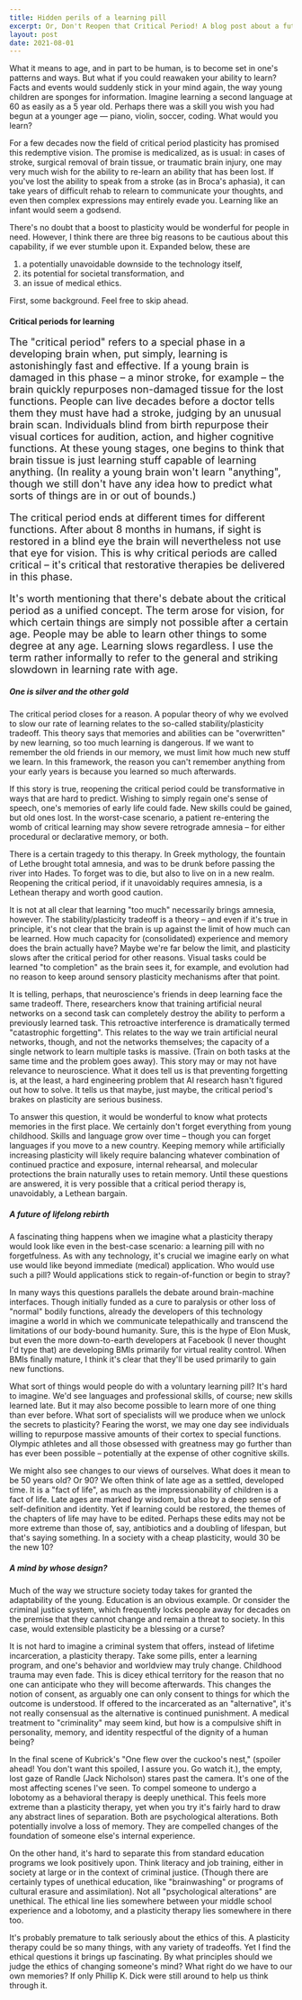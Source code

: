 ```yaml
---
title: Hidden perils of a learning pill
excerpt: Or, Don't Reopen that Critical Period! A blog post about a future technology.
layout: post
date: 2021-08-01
---
```


What it means to age, and in part to be human, is to become set in one's patterns and ways. But what if you could reawaken your ability to learn? Facts and events would suddenly stick in your mind again, the way young children are sponges for information. Imagine learning a second language at 60 as easily as a 5 year old. Perhaps there was a skill you wish you had begun at a younger age — piano, violin, soccer, coding. What would you learn?

For a few decades now the field of critical period plasticity has promised this redemptive vision. The promise is medicalized, as is usual: in cases of stroke, surgical removal of brain tissue, or traumatic brain injury, one may very much wish for the ability to re-learn an ability that has been lost. If you've lost the ability to speak from a stroke (as in Broca's aphasia), it can take years of difficult rehab to relearn to communicate your thoughts, and even then complex expressions may entirely evade you. Learning like an infant would seem a godsend. 

There's no doubt that a boost to plasticity would be wonderful for people in need. However, I think there are three big reasons to be cautious about this capability, if we ever stumble upon it. Expanded below, these are
1) a potentially unavoidable downside to the technology itself, 
2) its potential for societal transformation, and 
3) an issue of medical ethics.

First, some background. Feel free to skip ahead. 

#### Critical periods for learning
<font size="4">
The "critical period" refers to a special phase in a developing brain when, put simply, learning is astonishingly fast and effective. If a young brain is damaged in this phase – a minor stroke, for example – the brain quickly repurposes non-damaged tissue for the lost functions. People can live decades before a doctor tells them they must have had a stroke, judging by an unusual brain scan. Individuals blind from birth repurpose their visual cortices for audition, action, and higher cognitive functions. At these young stages, one begins to think that brain tissue is just learning stuff capable of learning anything. (In reality a young brain won't learn "anything", though we still don't have any idea how to predict what sorts of things are in or out of bounds.)

The critical period ends at different times for different functions. After about 8 months in humans, if sight is restored in a blind eye the brain will nevertheless not use that eye for vision. This is why critical periods are called critical – it's critical that restorative therapies be delivered in this phase.

It's worth mentioning that there's debate about the critical period as a unified concept. The term arose for vision, for which certain things are simply not possible after a certain age. People may be able to learn other things to some degree at any age. Learning slows regardless. I use the term rather informally to refer to the general and striking slowdown in learning rate with age.
</font>

##### One is silver and the other gold
The critical period closes for a reason. A popular theory of why we evolved to slow our rate of learning relates to the so-called stability/plasticity tradeoff. This theory says that memories and abilities can be "overwritten" by new learning, so too much learning is dangerous. If we want to remember the old friends in our memory, we must limit how much new stuff we learn. In this framework, the reason you can't remember anything from your early years is because you learned so much afterwards.

If this story is true, reopening the critical period could be transformative in ways that are hard to predict. Wishing to simply regain one's sense of speech, one's memories of early life could fade. New skills could be gained, but old ones lost. In the worst-case scenario, a patient re-entering the womb of critical learning may show severe retrograde amnesia – for either procedural or declarative memory, or both.

There is a certain tragedy to this therapy. In Greek mythology, the fountain of Lethe brought total amnesia, and was to be drunk before passing the river into Hades. To forget was to die, but also to live on in a new realm. Reopening the critical period, if it unavoidably requires amnesia, is a Lethean therapy and worth good caution. 

It is not at all clear that learning "too much" necessarily brings amnesia, however. The stability/plasticity tradeoff is a theory – and even if it's true in principle, it's not clear that the brain is up against the limit of how much can be learned. How much capacity for (consolidated) experience and memory does the brain actually have? Maybe we're far below the limit, and plasticity slows after the critical period for other reasons. Visual tasks could be learned "to completion" as the brain sees it, for example, and evolution had no reason to keep around sensory plasticity mechanisms after that point.

It is telling, perhaps, that neuroscience's friends in deep learning face the same tradeoff. There, researchers know that training artificial neural networks on a second task can completely destroy the ability to perform a previously learned task. This retroactive interference is dramatically termed "catastrophic forgetting". This relates to the way we train artificial neural networks, though, and not the networks themselves; the capacity of a single network to learn multiple tasks is massive. (Train on both tasks at the same time and the problem goes away). This story may or may not have relevance to neuroscience. What it does tell us is that preventing forgetting is, at the least, a hard engineering problem that AI research hasn't figured out how to solve. It tells us that maybe, just maybe, the critical period's brakes on plasticity are serious business.

To answer this question, it would be wonderful to know what protects memories in the first place. We certainly don't forget everything from young childhood. Skills and language grow over time – though you can forget languages if you move to a new country. Keeping memory while artificially increasing plasticity will likely require balancing whatever combination of continued practice and exposure, internal rehearsal, and molecular protections the brain naturally uses to retain memory. Until these questions are answered, it is very possible that a critical period therapy is, unavoidably, a Lethean bargain.

##### A future of lifelong rebirth

A fascinating thing happens when we imagine what a plasticity therapy would look like even in the best-case scenario: a learning pill with no forgetfulness. As with any technology, it's crucial we imagine early on what use would like beyond immediate (medical) application. Who would use such a pill? Would applications stick to regain-of-function or begin to stray?

In many ways this questions parallels the debate around brain-machine interfaces. Though initially funded as a cure to paralysis or other loss of "normal" bodily functions, already the developers of this technology imagine a world in which we communicate telepathically and transcend the limitations of our body-bound humanity. Sure, this is the hype of Elon Musk, but even the more down-to-earth developers at Facebook (I never thought I'd type that) are developing BMIs primarily for virtual reality control. When BMIs finally mature, I think it's clear that they'll be used primarily to gain new functions.

What sort of things would people do with a voluntary learning pill? It's hard to imagine. We'd see languages and professional skills, of course; new skills learned late. But it may also become possible to learn more of one thing than ever before. What sort of specialists will we produce when we unlock the secrets to plasticity? Fearing the worst, we may one day see individuals willing to repurpose massive amounts of their cortex to special functions. Olympic athletes and all those obsessed with greatness may go further than has ever been possible – potentially at the expense of other cognitive skills.

We might also see changes to our views of ourselves. What does it mean to be 50 years old? Or 90? We often think of late age as a settled, developed time. It is a "fact of life", as much as the impressionability of children is a fact of life. Late ages are marked by wisdom, but also by a deep sense of self-definition and identity. Yet if learning could be restored, the themes of the chapters of life may have to be edited. Perhaps these edits may not be more extreme than those of, say, antibiotics and a doubling of lifespan, but that's saying something. In a society with a cheap plasticity, would 30 be the new 10?

##### A mind by whose design?

Much of the way we structure society today takes for granted the adaptability of the young. Education is an obvious example. Or consider the criminal justice system, which frequently locks people away for decades on the premise that they cannot change and remain a threat to society. In this case, would extensible plasticity be a blessing or a curse?

It is not hard to imagine a criminal system that offers, instead of lifetime incarceration, a plasticity therapy. Take some pills, enter a learning program, and one's behavior and worldview may truly change. Childhood trauma may even fade. This is dicey ethical territory for the reason that no one can anticipate who they will become afterwards. This changes the notion of consent, as arguably one can only consent to things for which the outcome is understood. If offered to the incarcerated as an "alternative", it's not really consensual as the alternative is continued punishment. A medical treatment to "criminality" may seem kind, but how is a compulsive shift in personality, memory, and identity respectful of the dignity of a human being?

In the final scene of Kubrick's "One flew over the cuckoo's nest," (spoiler ahead! You don't want this spoiled, I assure you. Go watch it.), the empty, lost gaze of Randle (Jack Nicholson) stares past the camera. It's one of the most affecting scenes I've seen. To compel someone to undergo a lobotomy as a behavioral therapy is deeply unethical. This feels more extreme than a plasticity therapy, yet when you try it's fairly hard to draw any abstract lines of separation. Both are psychological alterations. Both potentially involve a loss of memory. They are compelled changes of the foundation of someone else's internal experience.

On the other hand, it's hard to separate this from standard education programs we look positively upon. Think literacy and job training, either in society at large or in the context of criminal justice. (Though there are certainly types of unethical education, like "brainwashing" or programs of cultural erasure and assimilation). Not all "psychological alterations" are unethical. The ethical line lies somewhere between your middle school experience and a lobotomy, and a plasticity therapy lies somewhere in there too.

It's probably premature to talk seriously about the ethics of this. A plasticity therapy could be so many things, with any variety of tradeoffs. Yet I find the ethical questions it brings up fascinating. By what principles should we judge the ethics of changing someone's mind? What right do we have to our own memories? If only Phillip K. Dick were still around to help us think through it.
